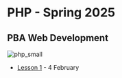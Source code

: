 # PHP - Spring 2025
## PBA Web Development
![php_small](https://github.com/user-attachments/assets/a595e910-03ad-43a8-aba4-b5890abc1c8e)

- [Lesson 1](https://github.com/arturomorarioja-kea/WD_PHP_F25/blob/main/Lesson01/README.md) - 4 February
